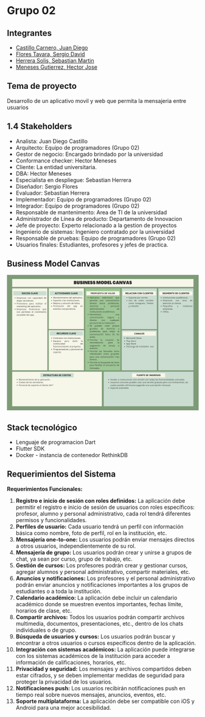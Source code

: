# Grupo 02
## Integrantes
- [Castillo Carnero, Juan Diego](./Integrantes/castillo/jd.md)
- [Flores Tavara, Sergio David](./Integrantes/flores/flores.md)
- [Herrera Solis, Sebastian Martin](./Integrantes/herrera/herrera.md)
- [Meneses Gutierrez, Hector Jose](./Integrantes/hector/hector.md)

## Tema de proyecto
Desarrollo de un aplicativo movil y web que permita la mensajeria entre usuarios
 
## 1.4 Stakeholders
- Analista: Juan Diego Castillo
- Arquitecto: Equipo de programadores (Grupo 02)
- Gestor de negocio: Encargado brindado por la universidad
- Conformance checker: Hector Meneses
- Cliente: La entidad universitaria.
- DBA: Hector Meneses
- Especialista en despliegue: Sebastian Herrera
- Diseñador: Sergio Flores 
- Evaluador: Sebastian Herrera
- Implementador: Equipo de programadores (Grupo 02)
- Integrador: Equipo de programadores (Grupo 02)
- Responsable de mantenimento: Area de TI de la universidad
- Administrador de Línea de producto: Departamento de Innovacion
- Jefe de proyecto: Experto relacionado a la gestion de proyectos
- Ingenierio de sistemas: Ingeniero contratado por la universidad
- Responsable de pruebas: Equipo de programadores (Grupo 02)
-  Usuarios finales: Estudiantes, profesores y jefes de practica.

## Business Model Canvas
![Business Model Canvas](./PNGs/Canvas.png)

## Stack tecnológico 

- Lenguaje de programacion Dart
- Flutter SDK
- Docker - instancia de contenedor RethinkDB 

## Requerimientos del Sistema
**Requerimientos Funcionales:**
1. **Registro e inicio de sesión con roles definidos:** La aplicación debe permitir el registro e inicio de sesión de usuarios con roles específicos: profesor, alumno y personal administrativo, cada rol tendrá diferentes permisos y funcionalidades.
2. **Perfiles de usuario:** Cada usuario tendrá un perfil con información básica como nombre, foto de perfil, rol en la institución, etc.
3. **Mensajería one-to-one:** Los usuarios podrán enviar mensajes directos a otros usuarios, independientemente de su rol.
4. **Mensajería de grupo:** Los usuarios podrán crear y unirse a grupos de chat, ya sean por curso, grupo de trabajo, etc.
5. **Gestión de cursos:** Los profesores podrán crear y gestionar cursos, agregar alumnos y personal administrativo, compartir materiales, etc.
6. **Anuncios y notificaciones:** Los profesores y el personal administrativo podrán enviar anuncios y notificaciones importantes a los grupos de estudiantes o a toda la institución.
7. **Calendario académico:** La aplicación debe incluir un calendario académico donde se muestren eventos importantes, fechas límite, horarios de clase, etc.
8. **Compartir archivos:** Todos los usuarios podrán compartir archivos multimedia, documentos, presentaciones, etc., dentro de los chats individuales o de grupo.
9. **Búsqueda de usuarios y cursos:** Los usuarios podrán buscar y encontrar a otros usuarios o cursos específicos dentro de la aplicación.
10. **Integración con sistemas académicos:** La aplicación puede integrarse con los sistemas académicos de la institución para acceder a información de calificaciones, horarios, etc.
11. **Privacidad y seguridad:** Los mensajes y archivos compartidos deben estar cifrados, y se deben implementar medidas de seguridad para proteger la privacidad de los usuarios.
12. **Notificaciones push:** Los usuarios recibirán notificaciones push en tiempo real sobre nuevos mensajes, anuncios, eventos, etc.
13. **Soporte multiplataforma:** La aplicación debe ser compatible con iOS y Android para una mejor accesibilidad.